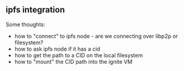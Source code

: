 ## ipfs integration

Some thoughts:

 * how to "connect" to ipfs node - are we connecting over libp2p or filesystem?
 * how to ask ipfs node if it has a cid
 * how to get the path to a CID on the local filesystem
 * how to "mount" the CID path into the ignite VM